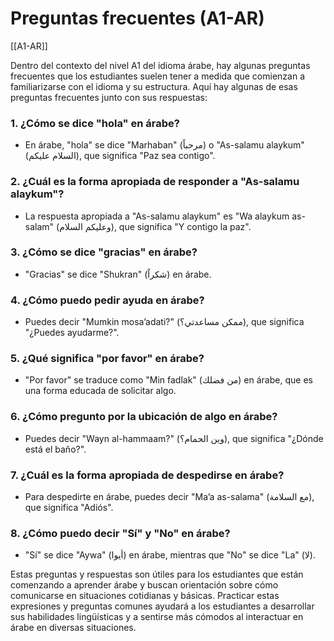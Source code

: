 # Preguntas frecuentes (A1-AR)

[[A1-AR]]

Dentro del contexto del nivel A1 del idioma árabe, hay algunas preguntas frecuentes que los estudiantes suelen tener a medida que comienzan a familiarizarse con el idioma y su estructura. Aquí hay algunas de esas preguntas frecuentes junto con sus respuestas:

### 1. ¿Cómo se dice "hola" en árabe?

- En árabe, "hola" se dice "Marhaban" (مرحباً) o "As-salamu alaykum" (السلام عليكم), que significa "Paz sea contigo".

### 2. ¿Cuál es la forma apropiada de responder a "As-salamu alaykum"?

- La respuesta apropiada a "As-salamu alaykum" es "Wa alaykum as-salam" (وعليكم السلام), que significa "Y contigo la paz".

### 3. ¿Cómo se dice "gracias" en árabe?

- "Gracias" se dice "Shukran" (شكراً) en árabe.

### 4. ¿Cómo puedo pedir ayuda en árabe?

- Puedes decir "Mumkin mosa’adati?" (ممكن مساعدتي؟), que significa "¿Puedes ayudarme?".

### 5. ¿Qué significa "por favor" en árabe?

- "Por favor" se traduce como "Min fadlak" (من فضلك) en árabe, que es una forma educada de solicitar algo.

### 6. ¿Cómo pregunto por la ubicación de algo en árabe?

- Puedes decir "Wayn al-hammaam?" (وين الحمام؟), que significa "¿Dónde está el baño?".

### 7. ¿Cuál es la forma apropiada de despedirse en árabe?

- Para despedirte en árabe, puedes decir "Ma’a as-salama" (مع السلامة), que significa "Adiós".

### 8. ¿Cómo puedo decir "Sí" y "No" en árabe?

- "Sí" se dice "Aywa" (أيوا) en árabe, mientras que "No" se dice "La" (لا).

Estas preguntas y respuestas son útiles para los estudiantes que están comenzando a aprender árabe y buscan orientación sobre cómo comunicarse en situaciones cotidianas y básicas. Practicar estas expresiones y preguntas comunes ayudará a los estudiantes a desarrollar sus habilidades lingüísticas y a sentirse más cómodos al interactuar en árabe en diversas situaciones.